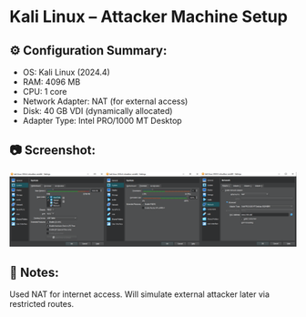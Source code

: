 # Kali Linux – Attacker Machine Setup

## ⚙️ Configuration Summary:
- OS: Kali Linux (2024.4)
- RAM: 4096 MB
- CPU: 1 core
- Network Adapter: NAT (for external access)
- Disk: 40 GB VDI (dynamically allocated)
- Adapter Type: Intel PRO/1000 MT Desktop

## 📷 Screenshot:
![Kali VM Settings](../screenshots/kaliConfig.png)

## 💭 Notes:
Used NAT for internet access. Will simulate external attacker later via restricted routes.
